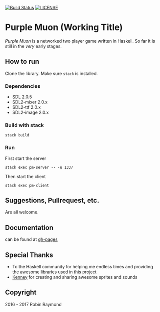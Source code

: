 [![Build Status](https://travis-ci.org/r-raymond/purple-muon.svg?branch=master)](https://travis-ci.org/r-raymond/purple-muon) [![LICENSE](https://img.shields.io/badge/LICENSE-GPL--3-brightgreen.svg)](https://www.gnu.org/licenses/gpl-3.0.en.html)

Purple Muon (Working Title)
==========================

_Purple Muon_ is a networked two player game written in Haskell. So far it is
still in the _very_ early stages.


How to run
----------

Clone the library. Make sure `stack` is installed.

### Dependencies
- SDL 2.0.5
- SDL2-mixer 2.0.x
- SDL2-ttf   2.0.x
- SDL2-image 2.0.x

### Build with stack
`stack build`

### Run
First start the server

```
stack exec pm-server -- -u 1337
```

Then start the client

```
stack exec pm-client
```


Suggestions, Pullrequest, etc.
-----------------------------
Are all welcome.


Documentation
-------------
can be found at [gh-pages](https://r-raymond.github.io/purple-muon)

Special Thanks
--------------

* To the Haskell community for helping me endless times and providing the
  awesome libraries used in this project
* [Kenney](kenney.nl) for creating and sharing awesome sprites and sounds

Copyright
---------
2016 - 2017 Robin Raymond
